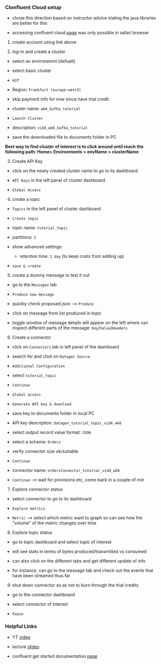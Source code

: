 ### Clonfluent Cloud setup

- chose this direction based on instructor advice stating the java libraries are better for this

- accessing confluent cloud [page](https://www.confluent.io/get-started/) was only possible in safari browser

1) create account using link above

2) log-in and create a cluster

  - select an environemnt (defualt)

  - select basic cluster

  - `GCP`

  - Region: `Frankfurt (europe-west3)`

  - skip payment info for now since have trial credit

  - cluster name: `wk6_kafka_tutorial`

  - `Launch Cluster`

  - description: `vid4_wk6_kafka_tutorial`

  - save the downloaded file to documents folder in PC

**Best way to find cluster of interest is to click around until reach the following path: Home> Environments > envName > clusterName**

3) Create API Key

  - click on the newly created cluster name to go to its dashboard

  - `API Keys` in the left panel of cluster dashboard

  - `Global Access`

4) create a topic

  - `Topics` in the left panel of cluster dashboard

  - `Create topic`

  - topic name: `tutorial_topic`

  - partitions: `2`

  - show advanced settings:

    + retention time: `1 day` (to keep costs from adding up)

  - `save & create`

5) create a dummy message to test it out

  - go to the `Messages` tab

  - `Produce new message`

  - quickly check proposed json --> `Produce`

  - click on message from list produced in topic

  - toggle window of message details will appear on the left where can inspect different parts of the message: `Key`/`Value`/`Headers`

6) Create a connector

  - click on `Connectors` tab in left panel of the dashboard

  - search for and click on `Datagen Source`

  - `Additional Configuration`

  - select `tutorial_topic`

  - `Continue`

  - `Global access`

  - `Generate API key & download`

  - save key to documents folder in local PC

  - API key description: `datagen_tutorial_topic_vid4_wk6`

  - select output record value format: `JSON`

  - select a schema: `Orders`

  - verify connector size ok/suitable

  - `Continue`

  - connector name: `ordersConnector_tutorial_vid4_wk6`

  - `Continue` --> wait for provisions etc, come back in a couple of min

7) Explore connector status

  - select connector to go to its dashboard

  - `Explore metrics`

  - `Metric` --> select which metric want to graph so can see how the "volume" of the metric changes over time

8) Explore topic status

  - go to topic dashboard and select topic of interest

  - will see stats in terms of bytes produced/transmitted vs consumed

  - can also click on the different tabs and get different update of info

  - for instance, can go to the message tab and check out the events that have been streamed thus far

9) shut down connector so as not to burn through the trial credits

  - go to the connector dashboard

  - select connector of interest

  - `Pause`

### Helpful Links

* YT [video](https://www.youtube.com/watch?v=ZnEZFEYKppw&list=PL3MmuxUbc_hJed7dXYoJw8DoCuVHhGEQb&index=70)

* lecture [slides](https://docs.google.com/presentation/d/1bCtdCba8v1HxJ_uMm9pwjRUC-NAMeB-6nOG2ng3KujA/edit#slide=id.p1)

* confluent get started documentation [page](https://www.confluent.io/confluent-cloud/thank-you/)
